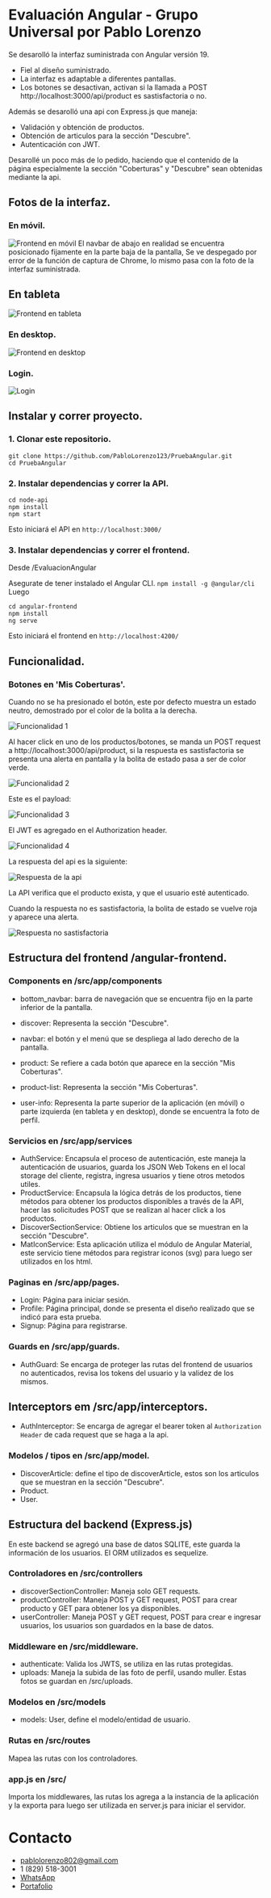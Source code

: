 # Evaluación Angular - Grupo Universal por Pablo Lorenzo

Se desarolló la interfaz suministrada con Angular versión 19.
- Fiel al diseño suministrado.
- La interfaz es adaptable a diferentes pantallas.
- Los botones se desactivan, activan si la llamada a POST http://localhost:3000/api/product es sastisfactoria o no.

Además se desarolló una api con Express.js que maneja:
- Validación y obtención de productos.
- Obtención de articulos para la sección "Descubre".
- Autenticación con JWT.

Desarollé un poco más de lo pedido, haciendo que el contenido de la página especialmente la sección "Coberturas" y "Descubre" sean obtenidas mediante la api.

## Fotos de la interfaz.

### En móvil.
![Frontend en móvil](/assets/fe_mobile.png)
El navbar de abajo en realidad se encuentra posicionado fijamente en la parte baja de la pantalla, Se ve despegado por error de la función de captura de Chrome, lo mismo pasa con la foto de la interfaz suministrada.

## En tableta
![Frontend en tableta](/assets/fe_tablet.png)

### En desktop.
![Frontend en desktop](/assets/fe_desktop.png)

### Login.
![Login](/assets/login.png)

## Instalar y correr proyecto.

### 1. Clonar este repositorio.
```
git clone https://github.com/PabloLorenzo123/PruebaAngular.git
cd PruebaAngular
```



### 2. Instalar dependencias y correr la API.
```
cd node-api
npm install
npm start
```

Esto iniciará el API en `http://localhost:3000/`

### 3. Instalar dependencias y correr el frontend.
Desde /EvaluacionAngular

Asegurate de tener instalado el Angular CLI.
`npm install -g @angular/cli`
Luego
```
cd angular-frontend
npm install
ng serve
```

Esto iniciará el frontend en `http://localhost:4200/`

## Funcionalidad.

### Botones en 'Mis Coberturas'.
Cuando no se ha presionado el botón, este por defecto muestra un estado neutro, demostrado por el color de la bolita a la derecha.

![Funcionalidad 1](/assets/funcionalidad_0.png)

Al hacer click en uno de los productos/botones, se manda un POST request a http://localhost:3000/api/product, si la respuesta es sastisfactoria se presenta una alerta en pantalla y la bolita de estado pasa a ser de color verde.

![Funcionalidad 2](/assets/funcionalidad_1.png)

Este es el payload:

![Funcionalidad 3](/assets/funcionalidad_2.png)

El JWT es agregado en el Authorization header.

![Funcionalidad 4](/assets/funcionalidad_3.png)

La respuesta del api es la siguiente:

![Respuesta de la api](/assets/funcionalidad_4.png)

La API verifica que el producto exista, y que el usuario esté autenticado.

Cuando la respuesta no es sastisfactoria, la bolita de estado se vuelve roja y aparece una alerta.

![Respuesta no sastisfactoria](/assets/funcionalidad_5.png)

## Estructura del frontend /angular-frontend.

### Components en /src/app/components
- bottom_navbar: barra de navegación que se encuentra fijo en la parte inferior de la pantalla.
- discover: Representa la sección "Descubre".
- navbar: el botón y el menú que se despliega al lado derecho de la pantalla.

- product: Se refiere a cada botón que aparece en la sección "Mis Coberturas".
- product-list: Representa la sección "Mis Coberturas".
- user-info: Representa la parte superior de la aplicación (en móvil) o parte izquierda (en tableta y en desktop), donde se encuentra la foto de perfil.

### Servicios en /src/app/services
- AuthService: Encapsula el proceso de autenticación, este maneja la autenticación de usuarios, guarda los JSON Web Tokens en el local storage del cliente, registra, ingresa usuarios y tiene otros metodos utiles.
- ProductService: Encapsula la lógica detrás de los productos, tiene métodos para obtener los productos disponibles a través de la API, hacer las solicitudes POST que se realizan al hacer click a los productos.
- DiscoverSectionService: Obtiene los articulos que se muestran en la sección "Descubre".
- MatIconService: Esta aplicación utiliza el módulo de Angular Material, este servicio tiene métodos para registrar iconos (svg) para luego ser utilizados en los html.


### Paginas en /src/app/pages.
- Login: Página para iniciar sesión.
- Profile: Página principal, donde se presenta el diseño realizado que se indicó para esta prueba.
- Signup: Página para registrarse.

### Guards en /src/app/guards.
- AuthGuard: Se encarga de proteger las rutas del frontend de usuarios no autenticados, revisa los tokens del usuario y la validez de los mismos.

## Interceptors em /src/app/interceptors.
- AuthInterceptor: Se encarga de agregar el bearer token al `Authorization Header` de cada request que se haga a la api.

### Modelos / tipos en /src/app/model.
- DiscoverArticle: define el tipo de discoverArticle, estos son los articulos que se muestran en la sección "Descubre".
- Product.
- User.

## Estructura del backend (Express.js)
En este backend se agregó una base de datos SQLITE, este guarda la información de los usuarios. El ORM utilizados es sequelize.

### Controladores en /src/controllers
- discoverSectionController: Maneja solo GET requests.
- productController: Maneja POST y GET request, POST para crear producto y GET para obtener los ya disponibles.
- userController: Maneja POST y GET request, POST para crear e ingresar usuarios, los usuarios son guardados en la base de datos.

### Middleware en /src/middleware.
- authenticate: Valida los JWTS, se utiliza en las rutas protegidas.
- uploads: Maneja la subida de las foto de perfil, usando muller. Estas fotos se guardan en /src/uploads.

### Modelos en /src/models
- models: User, define el modelo/entidad de usuario.

### Rutas en /src/routes
Mapea las rutas con los controladores.

### app.js en /src/
Importa los middlewares, las rutas los agrega a la instancia de la aplicación y la exporta para luego ser utilizada en server.js para iniciar el servidor.

# Contacto
- [pablolorenzo802@gmail.com](mailto:pablolorenzo802@gmail.com)
- 1 (829) 518-3001
- [WhatsApp](https://wa.link/dj36lf)
- [Portafolio](https://pablolorenzo.vercel.app)
